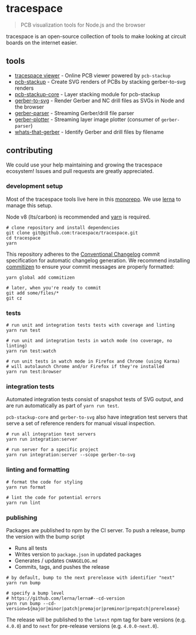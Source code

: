 # tracespace

> PCB visualization tools for Node.js and the browser

tracespace is an open-source collection of tools to make looking at circuit boards on the internet easier.

## tools

* [tracespace viewer][viewer] - Online PCB viewer powered by `pcb-stackup`
* [pcb-stackup][] - Create SVG renders of PCBs by stacking gerber-to-svg renders
* [pcb-stackup-core][] - Layer stacking module for pcb-stackup
* [gerber-to-svg][] - Render Gerber and NC drill files as SVGs in Node and the browser
* [gerber-parser][] - Streaming Gerber/drill file parser
* [gerber-plotter][] - Streaming layer image plotter (consumer of `gerber-parser`)
* [whats-that-gerber][] - Identify Gerber and drill files by filename

## contributing

We could use your help maintaining and growing the tracespace ecosystem! Issues and pull requests are greatly appreciated.

### development setup

Most of the tracespace tools live here in this [monorepo][]. We use [lerna][] to manage this setup.

Node v8 (lts/carbon) is recommended and [yarn][] is required.

```shell
# clone repository and install dependencies
git clone git@github.com:tracespace/tracespace.git
cd tracespace
yarn
```

This repository adheres to the [Conventional Changelog][conventional-changelog] commit specification for automatic changelog generation. We recommend installing [commitizen][commitizen] to ensure your commit messages are properly formatted:

```shell
yarn global add commitizen

# later, when you're ready to commit
git add some/files/*
git cz
```

### tests

```shell
# run unit and integration tests tests with coverage and linting
yarn run test

# run unit and integration tests in watch mode (no coverage, no linting)
yarn run test:watch

# run unit tests in watch mode in Firefox and Chrome (using Karma)
# will autolaunch Chrome and/or Firefox if they're installed
yarn run test:browser
```

### integration tests

Automated integration tests consist of snapshot tests of SVG output, and are run automatically as part of `yarn run test`.

`pcb-stackup-core` and `gerber-to-svg` also have integration test servers that serve a set of reference renders for manual visual inspection.

```shell
# run all integration test servers
yarn run integration:server

# run server for a specific project
yarn run integration:server --scope gerber-to-svg
```

### linting and formatting

```shell
# format the code for styling
yarn run format

# lint the code for potential errors
yarn run lint
```

### publishing

Packages are published to npm by the CI server. To push a release, bump the version with the bump script

* Runs all tests
* Writes version to `package.json` in updated packages
* Generates / updates `CHANGELOG.md`
* Commits, tags, and pushes the release

```shell
# by default, bump to the next prerelease with identifier "next"
yarn run bump

# specify a bump level
# https://github.com/lerna/lerna#--cd-version
yarn run bump --cd-version=${major|minor|patch|premajor|preminor|prepatch|prerelease}
```

The release will be published to the `latest` npm tag for bare versions (e.g. `4.0.0`) and to `next` for pre-release versions (e.g. `4.0.0-next.0`).

[viewer]: http://viewer.tracespace.io
[pcb-stackup]: ./packages/pcb-stackup
[gerber-to-svg]: ./packages/gerber-to-svg
[pcb-stackup-core]: ./packages/pcb-stackup-core
[gerber-parser]: ./packages/gerber-parser
[gerber-plotter]: ./packages/gerber-plotter
[whats-that-gerber]: ./packages/whats-that-gerber
[monorepo]: https://github.com/babel/babel/blob/master/doc/design/monorepo.md
[yarn]: https://yarnpkg.com/
[lerna]: https://lernajs.io/
[conventional-changelog]: https://github.com/conventional-changelog/conventional-changelog
[commitizen]: https://commitizen.github.io/cz-cli/
